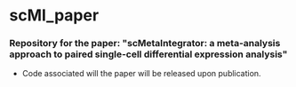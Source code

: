 # scMI_paper
### Repository for the paper: "scMetaIntegrator: a meta-analysis approach to paired single-cell differential expression analysis"
- Code associated will the paper will be released upon publication.
